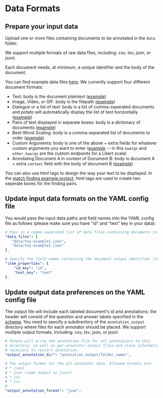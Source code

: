 # Data Formats 

## Prepare your input data 

Upload one or more files containing documents to be annotated in the
`data` folder.

We support multiple formats of raw data files, including: csv, tsv,
json, or jsonl.

Each document needs, at minimum, a unique identifier and the body of the
document.

You can find example data files
[here](https://github.com/davidjurgens/potato/blob/master/project-hub/simple_examples/data/). We
currently support four different document formats:

-   Text: body is the document plaintext
    ([example](https://github.com/davidjurgens/potato/blob/master/project-hub/simple_examples/data/toy-example.json))
-   Image, Video, or GIF: body is the filepath
    ([example](https://github.com/davidjurgens/potato/blob/master/project-hub/simple_examples/data/video-as-input.json))
-   Dialogue or a list of text: body is a list of comma-seperated
    documents and potato will automatically display the list of text
    horizontally.
    ([example](https://github.com/davidjurgens/potato/blob/master/example-projects/dialogue_analysis/data_files/dialogue-example.json))
-   Pairs of text displayed in separate boxes: body is a dictionary of
    documents
    ([example](https://github.com/davidjurgens/potato/blob/master/example-projects/match_finding/data_files/pilot_data_Biology.csv))
-   Best-Worst Scaling: body is a comma-separated list of documents to
    order
    ([example](https://github.com/davidjurgens/potato/blob/master/project-hub/simple_examples/data/bws-example.json))
-   Custom Arguments: body is one of the above + extra fields for
    whatever custom arguments you want to enter
    ([example](https://github.com/davidjurgens/potato/blob/master/project-hub/simple_examples/data/bws-example.json)
    \-- in this `kwargs` and `other_kwargs` are the custom endpoints for
    a Likert scale)
-   Annotating Document A in context of Document B: body is document A +
    extra `context` field with the body of document B
    ([example](https://github.com/davidjurgens/potato/blob/master/project-hub/simple_examples/data/))

You can also use html tags to design the way your text to be displayed.
In the [match finding example
project](https://github.com/davidjurgens/potato/tree/master/project-hub/match_finding),
html tags are used to create two seperate boxes for the finding pairs.

## Update input data formats on the YAML config file

You would pass the input data paths and field names into the YAML config
file as follows (please make sure you have "id" and "text" key in your data):

``` yaml
# Pass in a comma-separated list of data files containing documents to be annotated in this task
"data_files": [
   "data/toy-example1.json",
   "data/toy-example2.json"
],

# Specify the field names containing the document unique identifier (id) and document body (text)
"item_properties": {
    "id_key": "id",
    "text_key": "text"
},
```

## Update output data preferences on the YAML config file

The output file will include each labeled document\'s id and
annotations; the header will consist of the question and answer labels
specified in the
[schema](https://potato-annotation.readthedocs.io/en/latest/schemas_and_templates).
You need to specify a subdirectory of the `annotation_output` directory
where files for each annotator should be placed. We support multiple
output formats, including: csv, tsv, json, or jsonl.

``` yaml
# Potato will write the annotation file for all annotations to this
# directory, as well as per-annotator output files and state information
# necessary to restart annotation.
"output_annotation_dir": "annotation_output/folder_name/",

# The output format for the all-annotator data. Allowed formats are:
# * jsonl
# * json (same output as jsonl)
# * csv
# * tsv
#
"output_annotation_format": "json", 
```
